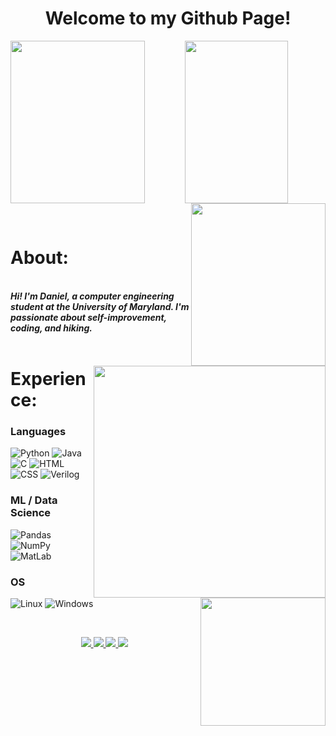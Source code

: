 <h1 align="center">Welcome to my Github Page!</h1>

<p align="center">

  <img align="left" src="https://github.com/Daniel-Lamb/Daniel-Lamb/assets/96439440/81542370-64df-4393-8ba5-4d848b1c0fe9" width="215px" height="260px">
  <img align="center" src="https://github.com/Daniel-Lamb/Daniel-Lamb/assets/96439440/74d67bb0-cdbb-4b8a-a212-44a16a5b4c24" width="165px" height="260px">
  <img align="right" src="https://github.com/Daniel-Lamb/Daniel-Lamb/assets/96439440/a5edad4a-2152-4690-8253-14725054846e" width="215px" height="260px">
</p>
<br>

# About:
<p>
 <img align="right" src="https://github.com/Daniel-Lamb/Daniel-Lamb/assets/96439440/21b35d80-b209-4964-a7bc-4c9bebdaa02e" width="371px">
  
  <br>
  <i><b>Hi! I'm Daniel, a computer engineering student at the University of Maryland. I'm passionate about self-improvement, coding, and hiking.</b></i>
  <br><br>
</p>

# Experience:

### Languages
![Python](https://img.shields.io/badge/python-green?style=for-the-badge&logo=python)
![Java](https://img.shields.io/badge/java-green?style=for-the-badge&logo=openjdk)
![C](https://img.shields.io/badge/c-green?style=for-the-badge)
![HTML](https://img.shields.io/badge/HTML-green?style=for-the-badge&logo=HTML)
![CSS](https://img.shields.io/badge/CSS-green?style=for-the-badge&logo=CSS)
![Verilog](https://img.shields.io/badge/Verilog-green?style=for-the-badge)

<img align="right" src="https://media2.giphy.com/media/FlPJcTplkfefDCKq2b/giphy.gif?cid=ecf05e47pwbaog6dnk7ns7ngbnfn7yk1b1fmkvvzorgj3cx4&ep=v1_gifs_related&rid=giphy.gif&ct=g" width="200px" height="205px">

### ML / Data Science
![Pandas](https://img.shields.io/badge/pandas-green?style=for-the-badge&logo=pandas)
![NumPy](https://img.shields.io/badge/numpy-green?style=for-the-badge&logo=numpy)
![MatLab](https://img.shields.io/badge/MatLab-green?style=for-the-badge)

### OS

![Linux](https://img.shields.io/badge/linux-green?style=for-the-badge&logo=Linux)
![Windows](https://img.shields.io/badge/Windows-green?style=for-the-badge&logo=Windows)

<br>
<p align="center">
   <a href="https://danielamb.com/">
    <img src="https://img.shields.io/badge/-Website-darkgreen?style=flat-square&logo=website" />
  </a>
  <a href="https://www.linkedin.com/in/daniel--lamb/">
    <img src="https://img.shields.io/badge/-Linkedin-blue?style=flat-square&logo=linkedin" />
  </a>
  <a href="https://portfolium.com/Daniel_Lamb/portfolio">
    <img src="https://img.shields.io/badge/-Portfolium-orange?style=flat=portfolium" />
  </a>
  <a href="mailto:daniel.lamb4444@gmail.com">
    <img src="https://img.shields.io/badge/-Email-lightgrey?style=flat-square&logo=gmail" />
  </a>

</p>
